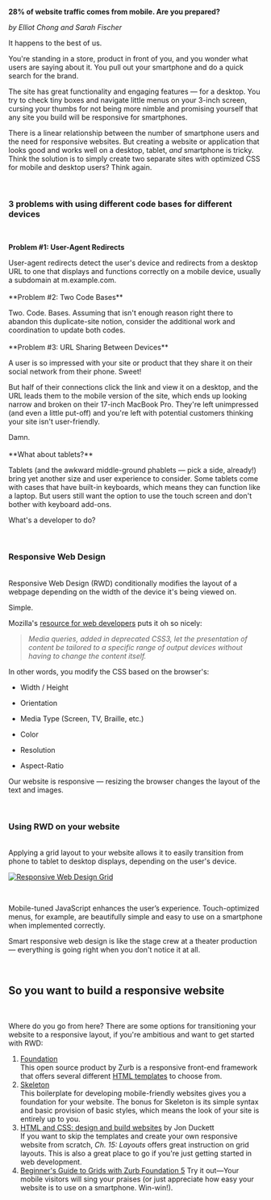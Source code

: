 __28% of website traffic comes from mobile. Are you prepared?__

_by Elliot Chong and Sarah Fischer_

It happens to the best of us. 

You're standing in a store, product in front of you, and you wonder what users are saying about it. You pull out your smartphone and do a quick search for the brand.

The site has great functionality and engaging features — for a desktop. You try to check tiny boxes and navigate little menus on your 3-inch screen, cursing your thumbs for not being more nimble and promising yourself that any site you build will be responsive for smartphones.

There is a linear relationship between the number of smartphone users and the need for responsive websites. But creating a website or application that looks good and works well on a desktop, tablet, *and* smartphone is tricky. Think the solution is to simply create two separate sites with optimized CSS for mobile and desktop users? Think again.

<br>

### 3 problems with using different code bases for different devices

<br>

**Problem #1: User-Agent Redirects**
<p>User-agent redirects detect the user's device and redirects from a desktop URL to one that displays and functions correctly on a mobile device, usually a subdomain at m.example.com.
<br>
<br>
**Problem #2: Two Code Bases**

<p>Two. Code. Bases. Assuming that isn't enough reason right there to abandon this duplicate-site notion, consider the additional work and coordination to update both codes.
<br>
<br>
**Problem #3: URL Sharing Between Devices**
<p>A user is so impressed with your site or product that they share it on their social network from their phone. Sweet! 
<p>But half of their connections click the link and view it on a desktop, and the URL leads them to the mobile version of the site, which ends up looking narrow and broken on their 17-inch MacBook Pro. They're left unimpressed (and even a little put-off) and you're left with potential customers thinking your site isn't user-friendly.
<p>Damn.
<br>
<br>
**What about tablets?**
<p>Tablets (and the awkward middle-ground phablets — pick a side, already!) bring yet another size and user experience to consider. Some tablets come with cases that have built-in keyboards, which means they can function like a laptop. But users still want the option to use the touch screen and don't bother with keyboard add-ons. 

What's a developer to do?

<br>

### Responsive Web Design
<br>
Responsive Web Design (RWD) conditionally modifies the layout of a webpage depending on the width of the device it's being viewed on.

Simple.

Mozilla's [resource for web developers](https://developer.mozilla.org/en-US/docs/Web/Guide/CSS/Media_queries) puts it oh so nicely:
>*Media queries, added in deprecated CSS3, let the presentation of content be tailored to a specific range of output devices without having to change the content itself.*

In other words, you modify the CSS based on the browser's:

* Width / Height

* Orientation

* Media Type (Screen, TV, Braille, etc.)

* Color

* Resolution

* Aspect-Ratio

Our website is responsive — resizing the browser changes the layout of the text and images. 


<br>

### Using RWD on your website
<br>
Applying a grid layout to your website allows it to easily transition from phone to tablet to desktop displays, depending on the user's device.

<br>

[![Responsive Web Design Grid](https://dgosxlrnzhofi.cloudfront.net/custom_page_images/production/115/page_images/Responsive-Web-Design.jpg?1396558239)](http://www.kitaro10.com/tips/8-golden-tips-for-responsive-web-design/)

<br>

Mobile-tuned JavaScript enhances the user’s experience. Touch-optimized menus, for example, are beautifully simple and easy to use on a smartphone when implemented correctly.

Smart responsive web design is like the stage crew at a theater production — everything is going right when you don't notice it at all.

<br>

## So you want to build a responsive website

<br>

Where do you go from here? There are some options for transitioning your website to a responsive layout, if you're ambitious and want to get started with RWD:

1. [Foundation](http://foundation.zurb.com/)
<br>This open source product by Zurb is a responsive front-end framework that offers several different [HTML templates](http://foundation.zurb.com/templates.html) to choose from.
2. [Skeleton](http://www.getskeleton.com/#download)
<br>This boilerplate for developing mobile-friendly websites gives you a foundation for your website. The bonus for Skeleton is its simple syntax and basic provision of basic styles, which means the look of your site is entirely up to you.
3. [HTML and CSS: design and build websites](http://www.htmlandcssbook.com/) by Jon Duckett
<br>If you want to skip the templates and create your own responsive website from scratch, *Ch. 15: Layouts* offers great instruction on grid layouts. This is also a great place to go if you're just getting started in web development.
4. [Beginner's Guide to Grids with Zurb Foundation 5](http://blog.teamtreehouse.com/beginners-guide-grids-zurb-foundation-5)
Try it out—Your mobile visitors will sing your praises (or just appreciate how easy your website is to use on a smartphone. Win-win!).